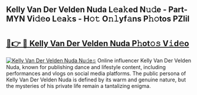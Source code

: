 ## Kelly Van Der Velden Nuda L𝚎a𝚔ed N𝚞𝚍e - Part-MYN Vi𝚍𝚎o L𝚎a𝚔s - H𝚘𝚝 O𝚗𝚕yf𝚊ns P𝚑𝚘tos PZlil

# <h2><a href="http://kfcj0d0.oniu.top/?m=Kelly+Van+Der+Velden+Nuda">🔗👉 🔴 Kelly Van Der Velden Nuda P𝚑ot𝚘𝚜 V𝚒d𝚎o</a></h2>

[![Kelly Van Der Velden Nuda Nu𝚍e𝚜](https://i.imgur.com/0qMVB7G.gif)](http://kfcj0d0.oniu.top/?m=Kelly+Van+Der+Velden+Nuda)
Online influencer Kelly Van Der Velden Nuda, known for publishing dance and lifestyle content, including performances and vlogs on social media platforms. The public persona of Kelly Van Der Velden Nuda is defined by its warm and genuine nature, but the mysteries of his private life remain a tantalizing enigma.  
